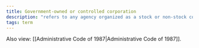 ```yaml
---
title: Government-owned or controlled corporation
description: "refers to any agency organized as a stock or non-stock corporation, vested with functions relating to public needs whether governmental or proprietary in nature, and owned by the Government directly or through its instrumentalities either wholly, or, where applicable as in the case of stock corporations, to the extent of at least fifty-one (51) per cent of its capital stock: Provided, That government-owned or controlled corporations may be further categorized by the Department of the Budget, the Civil Service Commission, and the Commission on Audit for purposes of the exercise and discharge of their respective powers, functions and responsibilities with respect to such corporations."
tags: term
---
```


Also view: [[Administrative Code of 1987|Administrative Code of 1987]].
